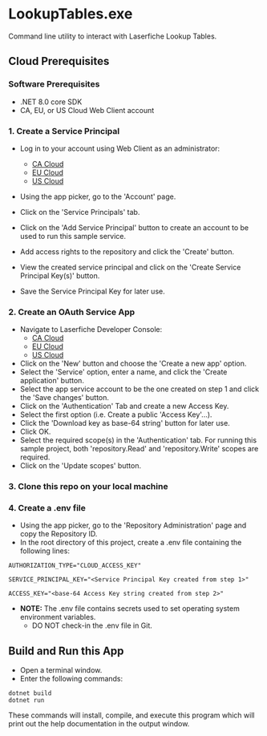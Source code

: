 # LookupTables.exe

Command line utility to interact with Laserfiche Lookup Tables. 

## Cloud Prerequisites

### Software Prerequisites

- .NET 8.0 core SDK
- CA, EU, or US Cloud Web Client account

### 1. Create a Service Principal

- Log in to your account using Web Client as an administrator:

  - [CA Cloud](https://app.laserfiche.ca/laserfiche)
  - [EU Cloud](https://app.eu.laserfiche.com/laserfiche)
  - [US Cloud](https://app.laserfiche.com/laserfiche)

- Using the app picker, go to the 'Account' page.
- Click on the 'Service Principals' tab.
- Click on the 'Add Service Principal' button to create an account to be used to run this sample service.
- Add access rights to the repository and click the 'Create' button.
- View the created service principal and click on the 'Create Service Principal Key(s)' button.
- Save the Service Principal Key for later use.

### 2. Create an OAuth Service App

- Navigate to Laserfiche Developer Console:
  - [CA Cloud](https://app.laserfiche.ca/devconsole/)
  - [EU Cloud](https://app.eu.laserfiche.com/devconsole/)
  - [US Cloud](https://app.laserfiche.com/devconsole/)
- Click on the 'New' button and choose the 'Create a new app' option.
- Select the 'Service' option, enter a name, and click the 'Create application' button.
- Select the app service account to be the one created on step 1 and click the 'Save changes' button.
- Click on the 'Authentication' Tab and create a new Access Key.
- Select the first option (i.e. Create a public 'Access Key'...).
- Click the 'Download key as base-64 string' button for later use.
- Click OK.
- Select the required scope(s) in the 'Authentication' tab. For running this sample project, both 'repository.Read' and 'repository.Write' scopes are required.
- Click on the 'Update scopes' button.

### 3. Clone this repo on your local machine

### 4. Create a .env file

- Using the app picker, go to the 'Repository Administration' page and copy the Repository ID.
- In the root directory of this project, create a .env file containing the following lines:
```
AUTHORIZATION_TYPE="CLOUD_ACCESS_KEY" 

SERVICE_PRINCIPAL_KEY="<Service Principal Key created from step 1>"

ACCESS_KEY="<base-64 Access Key string created from step 2>"

```
- **NOTE:** The .env file contains secrets used to set operating system environment variables.
  - DO NOT check-in the .env file in Git.

## Build and Run this App

- Open a terminal window.
- Enter the following commands:

```
dotnet build
dotnet run
```

These commands will install, compile, and execute this program which will print out the help documentation in the output window.